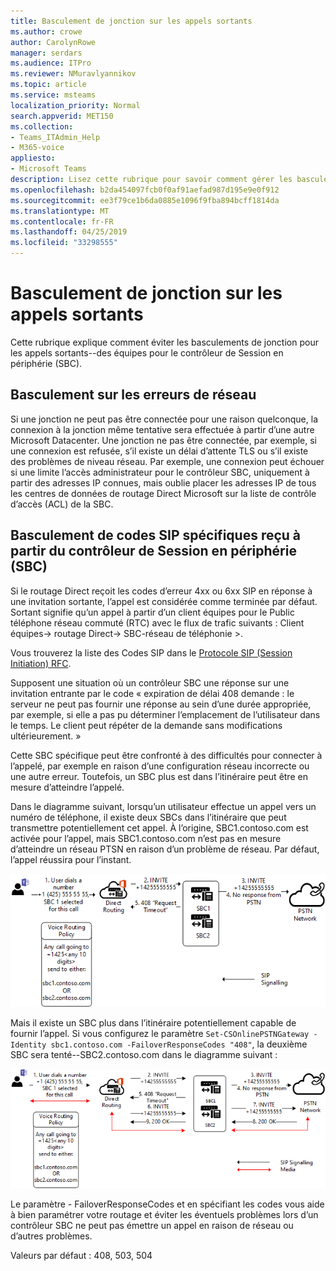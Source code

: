 ```yaml
---
title: Basculement de jonction sur les appels sortants
ms.author: crowe
author: CarolynRowe
manager: serdars
ms.audience: ITPro
ms.reviewer: NMuravlyannikov
ms.topic: article
ms.service: msteams
localization_priority: Normal
search.appverid: MET150
ms.collection:
- Teams_ITAdmin_Help
- M365-voice
appliesto:
- Microsoft Teams
description: Lisez cette rubrique pour savoir comment gérer les basculements de jonction pour les appels sortants à partir des équipes pour le contrôleur de Session en périphérie (SBC).
ms.openlocfilehash: b2da454097fcb0f0af91aefad987d195e9e0f912
ms.sourcegitcommit: ee3f79ce1b6da0885e1096f9fba894bcff1814da
ms.translationtype: MT
ms.contentlocale: fr-FR
ms.lasthandoff: 04/25/2019
ms.locfileid: "33298555"
---
```

# <a name="trunk-failover-on-outbound-calls"></a>Basculement de jonction sur les appels sortants

Cette rubrique explique comment éviter les basculements de jonction pour les appels sortants--des équipes pour le contrôleur de Session en périphérie (SBC).

## <a name="failover-on-network-errors"></a>Basculement sur les erreurs de réseau

Si une jonction ne peut pas être connectée pour une raison quelconque, la connexion à la jonction même tentative sera effectuée à partir d’une autre Microsoft Datacenter. Une jonction ne pas être connectée, par exemple, si une connexion est refusée, s’il existe un délai d’attente TLS ou s’il existe des problèmes de niveau réseau.
Par exemple, une connexion peut échouer si une limite l’accès administrateur pour le contrôleur SBC, uniquement à partir des adresses IP connues, mais oublie placer les adresses IP de tous les centres de données de routage Direct Microsoft sur la liste de contrôle d’accès (ACL) de la SBC. 

## <a name="failover-of-specific-sip-codes-received-from-the-session-border-controller-sbc"></a>Basculement de codes SIP spécifiques reçu à partir du contrôleur de Session en périphérie (SBC)

Si le routage Direct reçoit les codes d’erreur 4xx ou 6xx SIP en réponse à une invitation sortante, l’appel est considérée comme terminée par défaut. Sortant signifie qu’un appel à partir d’un client équipes pour le Public téléphone réseau commuté (RTC) avec le flux de trafic suivants : Client équipes-> routage Direct-> SBC-réseau de téléphonie >.

Vous trouverez la liste des Codes SIP dans le [Protocole SIP (Session Initiation) RFC](https://tools.ietf.org/html/rfc3261).

Supposent une situation où un contrôleur SBC une réponse sur une invitation entrante par le code « expiration de délai 408 demande : le serveur ne peut pas fournir une réponse au sein d’une durée appropriée, par exemple, si elle a pas pu déterminer l’emplacement de l’utilisateur dans le temps. Le client peut répéter de la demande sans modifications ultérieurement. »

Cette SBC spécifique peut être confronté à des difficultés pour connecter à l’appelé, par exemple en raison d’une configuration réseau incorrecte ou une autre erreur. Toutefois, un SBC plus est dans l’itinéraire peut être en mesure d’atteindre l’appelé.

Dans le diagramme suivant, lorsqu’un utilisateur effectue un appel vers un numéro de téléphone, il existe deux SBCs dans l’itinéraire que peut transmettre potentiellement cet appel. À l’origine, SBC1.contoso.com est activée pour l’appel, mais SBC1.contoso.com n’est pas en mesure d’atteindre un réseau PTSN en raison d’un problème de réseau.
Par défaut, l’appel réussira pour l’instant. 
 
![Montre SBC Impossible d’atteindre PSTN en raison de problèmes de réseau](media/direct-routing-failover-response-codes1.png)

Mais il existe un SBC plus dans l’itinéraire potentiellement capable de fournir l’appel.
Si vous configurez le paramètre `Set-CSOnlinePSTNGateway -Identity sbc1.contoso.com -FailoverResponseCodes "408"`, la deuxième SBC sera tenté--SBC2.contoso.com dans le diagramme suivant :

![Indique le routage vers le deuxième SBC](media/direct-routing-failover-response-codes2.png)

Le paramètre - FailoverResponseCodes et en spécifiant les codes vous aide à bien paramétrer votre routage et éviter les éventuels problèmes lors d’un contrôleur SBC ne peut pas émettre un appel en raison de réseau ou d’autres problèmes.

Valeurs par défaut : 408, 503, 504

